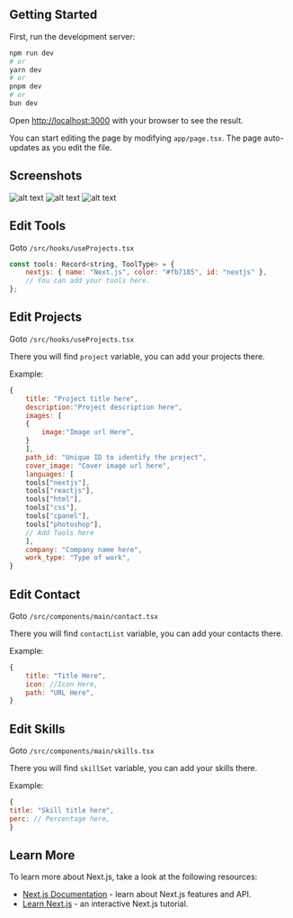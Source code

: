 ## Getting Started

First, run the development server:

```bash
npm run dev
# or
yarn dev
# or
pnpm dev
# or
bun dev
```

Open [http://localhost:3000](http://localhost:3000) with your browser to see the result.

You can start editing the page by modifying `app/page.tsx`. The page auto-updates as you edit the file.

## Screenshots

![alt text](https://file.febeeh.dev/images/projects/portfolio/portfolio1.png)
![alt text](https://file.febeeh.dev/images/projects/portfolio/portfolio2.png)
![alt text](https://file.febeeh.dev/images/projects/portfolio/portfolio4.png)

## Edit Tools

Goto `/src/hooks/useProjects.tsx`

```JavaScript
const tools: Record<string, ToolType> = {
    nextjs: { name: "Next.js", color: "#fb7185", id: "nextjs" },
    // You can add your tools here.
};
```

## Edit Projects

Goto `/src/hooks/useProjects.tsx`

There you will find `project` variable, you can add your projects there.

Example:

```JavaScript
{
    title: "Project title here",
    description:"Project description here",
    images: [
    {
        image:"Image url Here",
    }
    ],
    path_id: "Unique ID to identify the project",
    cover_image: "Cover image url here",
    languages: [
    tools["nextjs"],
    tools["reactjs"],
    tools["html"],
    tools["css"],
    tools["cpanel"],
    tools["photoshop"],
    // Add Tools here
    ],
    company: "Company name here",
    work_type: "Type of work",
}
```

## Edit Contact

Goto `/src/components/main/contact.tsx`

There you will find `contactList` variable, you can add your contacts there.

Example:

```JavaScript
{
    title: "Title Here",
    icon: //Icon Here,
    path: "URL Here",
}
```

## Edit Skills

Goto `/src/components/main/skills.tsx`

There you will find `skillSet` variable, you can add your skills there.

Example:

```JavaScript
{
title: "Skill title here",
perc: // Percentage here,
}
```

## Learn More

To learn more about Next.js, take a look at the following resources:

- [Next.js Documentation](https://nextjs.org/docs) - learn about Next.js features and API.
- [Learn Next.js](https://nextjs.org/learn) - an interactive Next.js tutorial.
